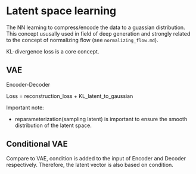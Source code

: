 # Latent space learning
The NN learning to compress/encode the data to a guassian distribution.
This concept ususally used in field of deep generation 
and strongly related to the concept of normalizing flow (see `normalizing_flow.md`).

KL-divergence loss is a core concept.

## VAE

Encoder-Decoder

Loss = reconstruction_loss + KL_latent_to_gaussian

Important note:
- reparameterization(sampling latent) is important to ensure the smooth distribution of the latent space.

## Conditional VAE

Compare to VAE, condition is added to the input of Encoder and Decoder respectively.
Therefore, the latent vector is also based on condition.

